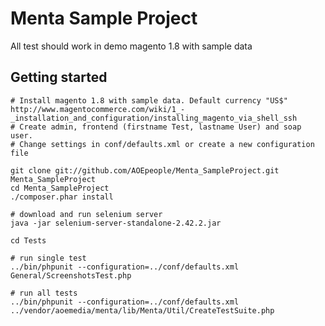 # Menta Sample Project

All test should work in demo magento 1.8 with sample data
## Getting started
    # Install magento 1.8 with sample data. Default currency "US$"
    http://www.magentocommerce.com/wiki/1_-_installation_and_configuration/installing_magento_via_shell_ssh
    # Create admin, frontend (firstname Test, lastname User) and soap user.
    # Change settings in conf/defaults.xml or create a new configuration file

    git clone git://github.com/AOEpeople/Menta_SampleProject.git Menta_SampleProject
    cd Menta_SampleProject
    ./composer.phar install

    # download and run selenium server
    java -jar selenium-server-standalone-2.42.2.jar

    cd Tests

    # run single test
    ../bin/phpunit --configuration=../conf/defaults.xml General/ScreenshotsTest.php

    # run all tests
    ../bin/phpunit --configuration=../conf/defaults.xml ../vendor/aoemedia/menta/lib/Menta/Util/CreateTestSuite.php